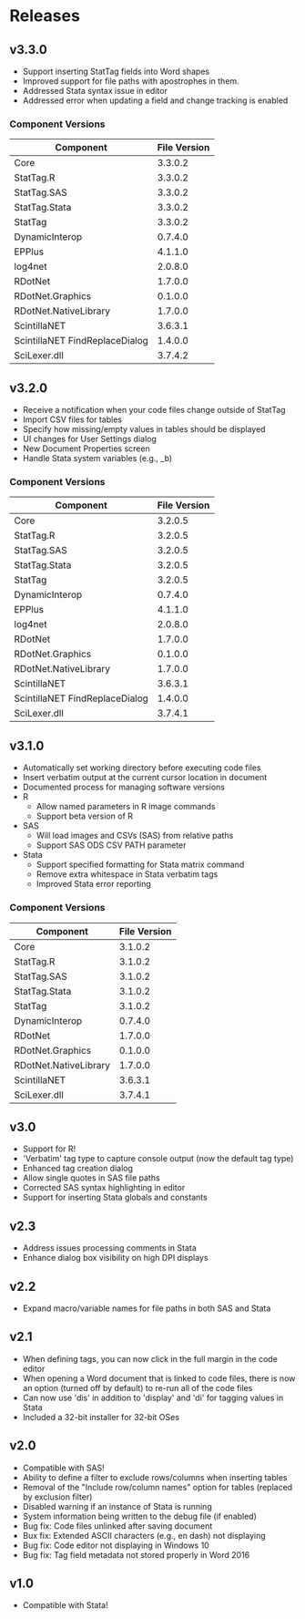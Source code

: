 # Releases

## v3.3.0

* Support inserting StatTag fields into Word shapes
* Improved support for file paths with apostrophes in them.
* Addressed Stata syntax issue in editor
* Addressed error when updating a field and change tracking is enabled


### Component Versions

| Component             | File Version |
| --------------------- | ------------ |
| Core                  | 3.3.0.2      |
| StatTag.R             | 3.3.0.2      |
| StatTag.SAS           | 3.3.0.2      |
| StatTag.Stata         | 3.3.0.2      |
| StatTag               | 3.3.0.2      |
| DynamicInterop        | 0.7.4.0      |
| EPPlus                | 4.1.1.0      |
| log4net               | 2.0.8.0      |
| RDotNet               | 1.7.0.0      |
| RDotNet.Graphics      | 0.1.0.0      |
| RDotNet.NativeLibrary | 1.7.0.0      |
| ScintillaNET          | 3.6.3.1      |
| ScintillaNET FindReplaceDialog | 1.4.0.0      |
| SciLexer.dll          | 3.7.4.2      |



## v3.2.0

* Receive a notification when your code files change outside of StatTag
* Import CSV files for tables
* Specify how missing/empty values in tables should be displayed
* UI changes for User Settings dialog
* New Document Properties screen
* Handle Stata system variables (e.g., _b)


### Component Versions

| Component             | File Version |
| --------------------- | ------------ |
| Core                  | 3.2.0.5      |
| StatTag.R             | 3.2.0.5      |
| StatTag.SAS           | 3.2.0.5      |
| StatTag.Stata         | 3.2.0.5      |
| StatTag               | 3.2.0.5      |
| DynamicInterop        | 0.7.4.0      |
| EPPlus                | 4.1.1.0      |
| log4net               | 2.0.8.0      |
| RDotNet               | 1.7.0.0      |
| RDotNet.Graphics      | 0.1.0.0      |
| RDotNet.NativeLibrary | 1.7.0.0      |
| ScintillaNET          | 3.6.3.1      |
| ScintillaNET FindReplaceDialog | 1.4.0.0      |
| SciLexer.dll          | 3.7.4.1      |



## v3.1.0

* Automatically set working directory before executing code files
* Insert verbatim output at the current cursor location in document
* Documented process for managing software versions
* R
    * Allow named parameters in R image commands
    * Support beta version of R
* SAS
    * Will load images and CSVs (SAS) from relative paths
    * Support SAS ODS CSV PATH parameter
* Stata
    * Support specified formatting for Stata matrix command
    * Remove extra whitespace in Stata verbatim tags
    * Improved Stata error reporting


### Component Versions

| Component             | File Version |
| --------------------- | ------------ |
| Core                  | 3.1.0.2      |
| StatTag.R             | 3.1.0.2      |
| StatTag.SAS           | 3.1.0.2      |
| StatTag.Stata         | 3.1.0.2      |
| StatTag               | 3.1.0.2      |
| DynamicInterop        | 0.7.4.0      |
| RDotNet               | 1.7.0.0      |
| RDotNet.Graphics      | 0.1.0.0      |
| RDotNet.NativeLibrary | 1.7.0.0      |
| ScintillaNET          | 3.6.3.1      |
| SciLexer.dll          | 3.7.4.1      |



## v3.0

* Support for R!
* 'Verbatim' tag type to capture console output (now the default tag type)
* Enhanced tag creation dialog
* Allow single quotes in SAS file paths
* Corrected SAS syntax highlighting in editor
* Support for inserting Stata globals and constants



## v2.3

- Address issues processing comments in Stata
- Enhance dialog box visibility on high DPI displays



## v2.2

* Expand macro/variable names for file paths in both SAS and Stata



## v2.1

* When defining tags, you can now click in the full margin in the code editor
* When opening a Word document that is linked to code files, there is now an option (turned off by default) to re-run all of the code files
* Can now use 'dis' in addition to 'display' and 'di' for tagging values in Stata
* Included a 32-bit installer for 32-bit OSes



## v2.0

 - Compatible with SAS!
 - Ability to define a filter to exclude rows/columns when inserting tables
 - Removal of the "Include row/column names" option for tables (replaced by exclusion filter)
 - Disabled warning if an instance of Stata is running
 - System information being written to the debug file (if enabled)
 - Bug fix: Code files unlinked after saving document
 - Bux fix: Extended ASCII characters (e.g., en dash) not displaying
 - Bug fix: Code editor not displaying in Windows 10
 - Bug fix: Tag field metadata not stored properly in Word 2016



## v1.0

- Compatible with Stata!
